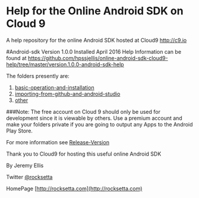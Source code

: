 # Help for the Online Android SDK on Cloud 9
A help repository for the online Android SDK hosted at Cloud9 http://c9.io


#Android-sdk Version 1.0.0
Installed April 2016 Help Information can be found at https://github.com/hpssjellis/online-android-sdk-cloud9-help/tree/master/version.1.0.0-android-sdk-help

The folders presently are:

1. [basic-operation-and-installation](https://github.com/hpssjellis/online-android-sdk-cloud9-help/tree/master/version.1.0.0-android-sdk-help/basic-operation-and-installation)
1. [importing-from-github-and-android-studio](https://github.com/hpssjellis/online-android-sdk-cloud9-help/tree/master/version.1.0.0-android-sdk-help/importing-from-github-and-android-studio)
1. [other](https://github.com/hpssjellis/online-android-sdk-cloud9-help/tree/master/version.1.0.0-android-sdk-help/other)


###Note: The free account on Cloud 9 should only be used for development since it is viewable by others. Use a premium account and make your folders private if you are going to output any Apps to the Android Play Store. 

For more information see [Release-Version](https://github.com/hpssjellis/online-android-sdk-cloud9-help/blob/master/version.1.0.0-android-sdk-help/other/release-version.md)  


Thank you to Cloud9 for hosting this useful online Android SDK

By Jeremy Ellis

Twitter [@rocksetta](https://twitter.com/rocksetta)

HomePage [http://rocksetta.com](http://rocksetta.com)



